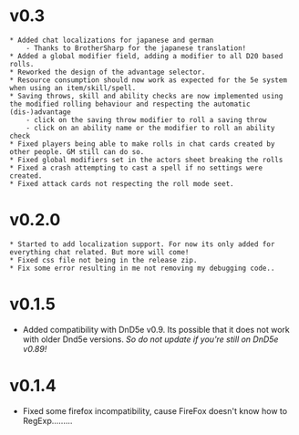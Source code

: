# v0.3
	* Added chat localizations for japanese and german
		- Thanks to BrotherSharp for the japanese translation!
	* Added a global modifier field, adding a modifier to all D20 based rolls.
	* Reworked the design of the advantage selector.
	* Resource consumption should now work as expected for the 5e system when using an item/skill/spell.
	* Saving throws, skill and ability checks are now implemented using the modified rolling behaviour and respecting the automatic (dis-)advantage
		- click on the saving throw modifier to roll a saving throw
		- click on an ability name or the modifier to roll an ability check
	* Fixed players being able to make rolls in chat cards created by other people. GM still can do so.
	* Fixed global modifiers set in the actors sheet breaking the rolls
	* Fixed a crash attempting to cast a spell if no settings were created.
	* Fixed attack cards not respecting the roll mode seet.

# v0.2.0
	* Started to add localization support. For now its only added for everything chat related. But more will come!
	* Fixed css file not being in the release zip.
	* Fix some error resulting in me not removing my debugging code..

# v0.1.5
* Added compatibility with DnD5e v0.9. Its possible that it does not work with older Dnd5e versions. *So do not update if you're still on DnD5e v0.89!*

# v0.1.4
* Fixed some firefox incompatibility, cause FireFox doesn't know how to RegExp.........